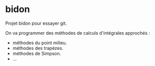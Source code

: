 # bidon
Projet bidon pour essayer git.

On va programmer des méthodes de calculs d'intégrales approchés :
 - méthodes du point milieu.
 - méthodes des trapèzes.
 - méthodes de Simpson.
 - ...
